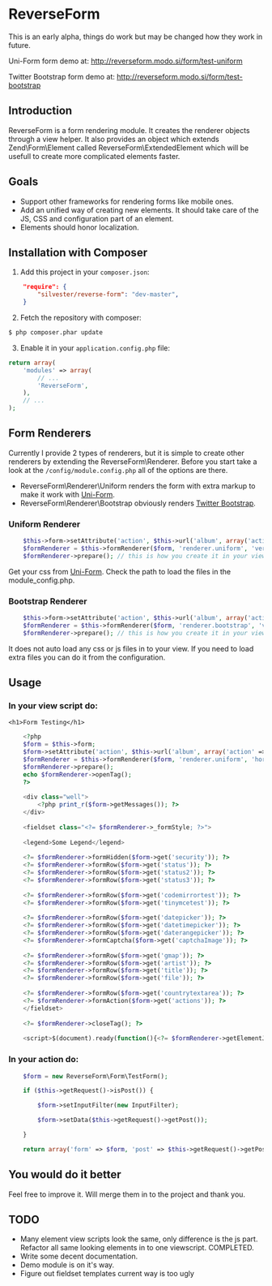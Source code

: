 ReverseForm
===========

This is an early alpha, things do work but may be changed how they work in future.

Uni-Form form demo at: http://reverseform.modo.si/form/test-uniform

Twitter Bootstrap form demo at: http://reverseform.modo.si/form/test-bootstrap

Introduction
------------

ReverseForm is a form rendering module. It creates the renderer objects through 
a view helper. It also provides an object which extends Zend\Form\Element called 
ReverseForm\ExtendedElement which will be usefull to create more complicated elements faster.

Goals
-----

* Support other frameworks for rendering forms like mobile ones.
* Add an unified way of creating new elements. It should take care of the JS, CSS and configuration part of an element.
* Elements should honor localization.

Installation with Composer
--------------------------

1. Add this project in your `composer.json`:
```json
    "require": {
        "silvester/reverse-form": "dev-master",
    }
```

2. Fetch the repository with composer:
```bash
$ php composer.phar update
```

3. Enable it in your `application.config.php` file:
```php
return array(
    'modules' => array(
        // ...
        'ReverseForm',
    ),
    // ...
);
```

Form Renderers
--------------

Currently I provide 2 types of renderers, but it is simple to create other renderers by
 extending the ReverseForm\Renderer. Before you start take a look at the `/config/module.config.php` all of the options are there.

* ReverseForm\Renderer\Uniform renders the form with extra markup to make it work with 
[Uni-Form](http://sprawsm.com/uni-form/).
* ReverseForm\Renderer\Bootstrap obviously renders [Twitter Bootstrap](http://twitter.github.com/bootstrap/).

### Uniform Renderer

```php
    $this->form->setAttribute('action', $this->url('album', array('action' => 'test-form')));
    $formRenderer = $this->formRenderer($form, 'renderer.uniform', 'vertical'); // vertical or horizontal
    $formRenderer->prepare(); // this is how you create it in your viewscript
```

Get your css from [Uni-Form](http://sprawsm.com/uni-form/). Check the path to load the files in the module_config.php.

### Bootstrap Renderer

```php
    $this->form->setAttribute('action', $this->url('album', array('action' => 'test-form')));
    $formRenderer = $this->formRenderer($form, 'renderer.bootstrap', 'vertical'); // vertical or horizontal
    $formRenderer->prepare(); // this is how you create it in your viewscript
```

It does not auto load any css or js files in to your view. If you need to load extra files you can do it from the configuration.

Usage
-----

### In your view script do:

	<h1>Form Testing</h1>
```php
	<?php
	$form = $this->form;
	$form->setAttribute('action', $this->url('album', array('action' => 'test-form')));
	$formRenderer = $this->formRenderer($form, 'renderer.uniform', 'horizontal');
	$formRenderer->prepare();
	echo $formRenderer->openTag();
	?>
	
	<div class="well">
	    <?php print_r($form->getMessages()); ?>
	</div>
	
	<fieldset class="<?= $formRenderer->_formStyle; ?>">
	
	<legend>Some Legend</legend>
	
	<?= $formRenderer->formHidden($form->get('security')); ?>
	<?= $formRenderer->formRow($form->get('status')); ?>
	<?= $formRenderer->formRow($form->get('status2')); ?>
	<?= $formRenderer->formRow($form->get('status3')); ?>
	
	<?= $formRenderer->formRow($form->get('codemirrortest')); ?>
	<?= $formRenderer->formRow($form->get('tinymcetest')); ?>
	
	<?= $formRenderer->formRow($form->get('datepicker')); ?>
	<?= $formRenderer->formRow($form->get('datetimepicker')); ?>
	<?= $formRenderer->formRow($form->get('daterangepicker')); ?>
	<?= $formRenderer->formCaptcha($form->get('captchaImage')); ?>
	
	<?= $formRenderer->formRow($form->get('gmap')); ?>
	<?= $formRenderer->formRow($form->get('artist')); ?>
	<?= $formRenderer->formRow($form->get('title')); ?>
	<?= $formRenderer->formRow($form->get('file')); ?>
	
	<?= $formRenderer->formRow($form->get('countrytextarea')); ?>
	<?= $formRenderer->formAction($form->get('actions')); ?>
	</fieldset>
	
	<?= $formRenderer->closeTag(); ?>
	
	<script>$(document).ready(function(){<?= $formRenderer->getElementJsContent(); ?>});</script>
```

### In your action do:

```php
    $form = new ReverseForm\Form\TestForm();

    if ($this->getRequest()->isPost()) {

        $form->setInputFilter(new InputFilter);

        $form->setData($this->getRequest()->getPost());

    }

    return array('form' => $form, 'post' => $this->getRequest()->getPost());
```

You would do it better
----------------------

Feel free to improve it. Will merge them in to the project and thank you.

TODO
---

* Many element view scripts look the same, only difference is the js part. 
Refactor all same looking elements in to one viewscript. COMPLETED.
* Write some decent documentation.
* Demo module is on it's way.
* Figure out fieldset templates current way is too ugly